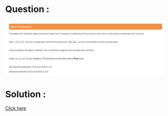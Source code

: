 # Question :
![whats the distance](https://github.com/prabhu30/coding/blob/main/Edyst/Python%20-%20Intro%20to%20Advanced/02_The%20Basics/44_whats%20the%20distance/image.png)

# Solution :
[Click here](https://github.com/prabhu30/coding/blob/main/Edyst/Python%20-%20Intro%20to%20Advanced/02_The%20Basics/44_whats%20the%20distance/solution.py)
